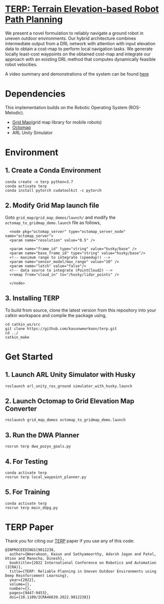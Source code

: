 # [TERP: Terrain Elevation-based Robot Path Planning](https://arxiv.org/pdf/2109.05120.pdf)

We present a novel formulation to reliably navigate a ground robot in uneven outdoor environments. Our hybrid architecture combines intermediate output from a DRL network with attention with input elevation data to obtain a cost-map to perform local navigation tasks. We generate locally least-cost waypoints on the obtained cost-map and integrate our approach with an existing DRL method that computes dynamically feasible robot velocities.

A video summary and demonstrations of the system can be found [here](https://youtu.be/Q9yWLKJ1CdU)

# Dependencies

This implementation builds on the Robotic Operating System (ROS-Melodic). 

* [Grid Map](https://github.com/ANYbotics/grid_map)(grid map library for mobile robots)
* [Octomap](http://wiki.ros.org/octomap)
* ARL Unity Simulator              

# Environment

## 1. Create a Conda Environment

```
conda create -n terp python=3.7
conda activate terp
conda install pytorch cudatoolkit -c pytorch
```

## 2. Modify Grid Map launch file

  Goto ```grid_map/grid_map_demos/launch/``` and modify the ```octomap_to_gridmap_demo.launch``` file as follows,

```
  <node pkg="octomap_server" type="octomap_server_node" name="octomap_server">
  <param name="resolution" value="0.5" />

  <param name="frame_id" type="string" value="husky/base" />
  <param name="base_frame_id" type="string" value="husky/base"/>
  <!-- maximum range to integrate (speedup!) -->
  <param name="sensor_model/max_range" value="10" />
  <param name="latch" value="false"/>
  <!-- data source to integrate (PointCloud2) -->
  <remap from="cloud_in" to="/husky/lidar_points" />

  </node>
```

## 3. Installing TERP
To build from source, clone the latest version from this repository into your catkin workspace and compile the package using,

```
cd catkin_ws/src
git clone https://github.com/kasunweerkoon/terp.git
cd ../
catkin_make
```

# Get Started

## 1. Launch ARL Unity Simulator with Husky

```
roslaunch arl_unity_ros_ground simulator_with_husky.launch
```

## 2. Launch Octomap to Grid Elevation Map Converter

```
roslaunch grid_map_demos octomap_to_gridmap_demo.launch
```

## 3. Run the DWA Planner

```
rosrun terp dwa_pozyx_goals.py
```

## 4. For Testing
```
conda activate terp
rosrun terp local_waypoint_planner.py
```

## 5. For Training
```
conda activate terp
rosrun terp main_ddpg.py
```

# TERP Paper
Thank you for citing our [TERP](https://ieeexplore.ieee.org/document/9812238) paper if you use any of this code:

```
@INPROCEEDINGS{9812238,
  author={Weerakoon, Kasun and Sathyamoorthy, Adarsh Jagan and Patel, Utsav and Manocha, Dinesh},
  booktitle={2022 International Conference on Robotics and Automation (ICRA)}, 
  title={TERP: Reliable Planning in Uneven Outdoor Environments using Deep Reinforcement Learning}, 
  year={2022},
  volume={},
  number={},
  pages={9447-9453},
  doi={10.1109/ICRA46639.2022.9812238}}
```

